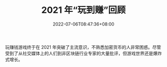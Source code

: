 ﻿---
title: "2021 年“玩到赚”回顾"
date: 2022-07-06T08:47:36+08:00
lastmod: 2022-07-06T08:47:36+08:00
draft: false
authors: ["Supplanter"]
description: "玩赚钱游戏终于在 2021 年突破了主流意识，不熟悉加密货币的人非常困惑。尽管受到了从社交媒体上的人们到非区块链行业专家的大量批评，但游戏世界还是爆炸式增长。"
featuredImage: "2021-play-to-earn-year-in-review.png"
tags: ["Digital Collectibles","数字收藏品","Play to Earn"]
categories: ["news"]
news: ["数字收藏品"]
weight: 
lightgallery: true
pinned: false
recommend: true
recommend1: true
---

玩赚钱游戏终于在 2021 年突破了主流意识，不熟悉加密货币的人非常困惑。尽管受到了从社交媒体上的人们到非区块链行业专家的大量批评，但游戏世界还是爆炸式增长。

<!--more-->

